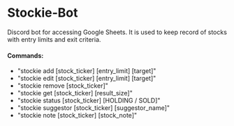 # Stockie-Bot
Discord bot for accessing Google Sheets.
It is used to keep record of stocks with entry limits and exit criteria.

#### Commands:
- "stockie add [stock_ticker] [entry_limit] [target]"
- "stockie edit [stock_ticker] [entry_limit] [target]" 
- "stockie remove [stock_ticker]"
- "stockie get [stock_ticker] [result_size]"
- "stockie status [stock_ticker] [HOLDING / SOLD]"
- "stockie suggestor [stock_ticker] [suggestor_name]"
- "stockie note [stock_ticker] [stock_note]"


